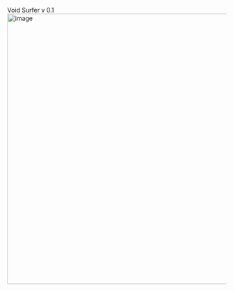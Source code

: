 Void Surfer v 0.1
<img width="1226" height="620" alt="image" src="https://github.com/user-attachments/assets/f85d9153-e50e-4fae-9b8b-742af4a2d396" />

